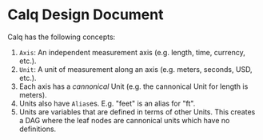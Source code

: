 # Calq Design Document

Calq has the following concepts:
1. `Axis`: An independent measurement axis (e.g. length, time, currency, etc.).
2. `Unit`: A unit of measurement along an axis (e.g. meters, seconds, USD, etc.).
3. Each axis has a _cannonical_ Unit (e.g. the cannonical Unit for length is meters).
4. Units also have `Alias`es. E.g. "feet" is an alias for "ft".
5. Units are variables that are defined in terms of other Units. This creates a DAG
   where the leaf nodes are cannonical units which have no definitions.
